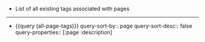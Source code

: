 - List of all existing tags associated with pages
- ---
- {{query (all-page-tags)}}
  query-sort-by:: page
  query-sort-desc:: false
  query-properties:: [:page :description]